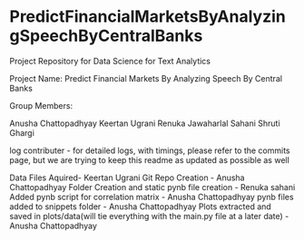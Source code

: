 # PredictFinancialMarketsByAnalyzingSpeechByCentralBanks

Project Repository for Data Science for Text Analytics 

Project Name: Predict Financial Markets By Analyzing Speech By Central Banks

Group Members:

Anusha Chattopadhyay
Keertan Ugrani
Renuka Jawaharlal Sahani
Shruti Ghargi



log contributer - for detailed logs, with timings, please refer to the commits page, but we are trying to keep this readme as updated as possible as well

Data Files Aquired- Keertan Ugrani
Git Repo Creation - Anusha Chattopadhyay
Folder Creation and static pynb file creation - Renuka sahani
Added pynb script for correlation matrix - Anusha Chattopadhyay
pynb files added to snippets folder - Anusha Chattopadhyay
Plots extracted and saved in plots/data(will tie everything with the main.py file at a later date) - Anusha Chattopadhyay
